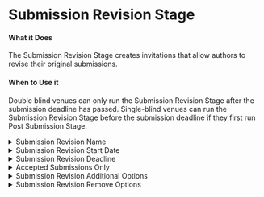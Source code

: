 # Submission Revision Stage

#### What it Does&#x20;

The Submission Revision Stage creates invitations that allow authors to revise their original submissions.

#### When to Use it

Double blind venues can only run the Submission Revision Stage after the submission deadline has passed. Single-blind venues can run the Submission Revision Stage before the submission deadline if they first run Post Submission Stage.&#x20;

<details>

<summary>Submission Revision Name</summary>

* The name you choose will appear as a button on the forum of each revisable submission.&#x20;
* Optional&#x20;
* Default: 'Revision'

</details>

<details>

<summary>Submission Revision Start Date </summary>

* When the Revision invitation should open for authors, in GMT.&#x20;
* Optional&#x20;
* Default: now

</details>

<details>

<summary>Submission Revision Deadline</summary>

* When the Revision invitation will close for authors, in GMT.&#x20;
* Required

</details>

<details>

<summary>Accepted Submissions Only </summary>

* Whether or not revisions should be allowed for only accepted submissions.&#x20;
* Required

</details>

<details>

<summary>Submission Revision Additional Options </summary>

* Additional options that can be added to submissions. Expects valid JSON surrounded by a single pair of curly braces {}. Read more about the accepted field types [here](broken-reference).
* Optional&#x20;
* Default options for revision are all fields of the Submission Form.&#x20;

</details>

<details>

<summary>Submission Revision Remove Options</summary>

* Fields that the authors will not be able to edit. Expects a comma separated list of field names in lowercase.
* Optional&#x20;
* Default options for revision are all fields of the Submission Form.&#x20;

</details>
